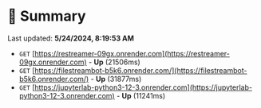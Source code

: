 # 📖 Summary
Last updated: **5/24/2024, 8:19:53 AM**

- `GET` [https://restreamer-09gx.onrender.com](https://restreamer-09gx.onrender.com) - **Up** (21506ms)
- `GET` [https://filestreambot-b5k6.onrender.com/](https://filestreambot-b5k6.onrender.com/) - **Up** (31877ms)
- `GET` [https://jupyterlab-python3-12-3.onrender.com](https://jupyterlab-python3-12-3.onrender.com) - **Up** (11241ms)

